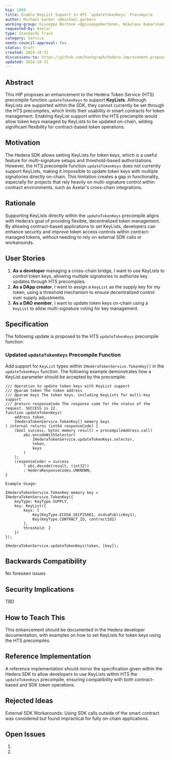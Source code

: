 ```yaml
---
hip: 1069
title: Enable KeyList Support in HTS `updateTokenKeys` Precompile
author: Michael Garber <@michael.garber>
working-group: Giuseppe Bertone <@giuseppebertone>, Nikolaos Kamarinakis <@nikolaoskamarinakis>
requested-by: Axelar
type: Standards Track
category: Service
needs-council-approval: Yes
status: Draft
created: 2024-10-31
discussions-to: https://github.com/hashgraph/hedera-improvement-proposal/discussions/1069
updated: 2024-10-31
---
```


## Abstract
This HIP proposes an enhancement to the Hedera Token Service (HTS) precompile function `updateTokenKeys` to support **KeyLists**. Although KeyLists are supported within the SDK, they cannot currently be set through the HTS precompiles, which limits their usability in smart contracts for token management. Enabling KeyList support within the HTS precompile would allow token keys managed by KeyLists to be updated on-chain, adding significant flexibility for contract-based token operations.

## Motivation
The Hedera SDK allows setting KeyLists for token keys, which is a useful feature for multi-signature setups and threshold-based authorizations. However, the HTS precompile function `updateTokenKeys` does not currently support KeyLists, making it impossible to update token keys with multiple signatories directly on-chain. This limitation creates a gap in functionality, especially for projects that rely heavily on multi-signature control within contract environments, such as Axelar's cross-chain integrations.

## Rationale
Supporting KeyLists directly within the `updateTokenKeys` precompile aligns with Hedera’s goal of providing flexible, decentralized token management. By allowing contract-based applications to set KeyLists, developers can enhance security and improve token access controls within contract-managed tokens, without needing to rely on external SDK calls or workarounds.

## User Stories
1. **As a developer** managing a cross-chain bridge, I want to use KeyLists to control token keys, allowing multiple signatories to authorize key updates through HTS precompiles.
2. **As a DApp creator**, I want to assign a `KeyList` as the supply key for my token, using a threshold mechanism to ensure decentralized control over supply adjustments.
3. **As a DAO member**, I want to update token keys on-chain using a `KeyList` to allow multi-signature voting for key management.

## Specification
The following update is proposed to the HTS `updateTokenKeys` precompile function:

### Updated `updateTokenKeys` Precompile Function
Add support for `KeyList` types within `IHederaTokenService.TokenKey[]` in the `updateTokenKeys` function. The following example demonstrates how a KeyList parameter should be accepted by the precompile:

```solidity
/// Operation to update token keys with KeyList support
/// @param token The token address
/// @param keys The token keys, including KeyLists for multi-key support
/// @return responseCode The response code for the status of the request. SUCCESS is 22.
function updateTokenKeys(
    address token,
    IHederaTokenService.TokenKey[] memory keys
) internal returns (int64 responseCode) {
    (bool success, bytes memory result) = precompileAddress.call(
        abi.encodeWithSelector(
            IHederaTokenService.updateTokenKeys.selector,
            token,
            keys
        )
    );
    (responseCode) = success
        ? abi.decode(result, (int32))
        : HederaResponseCodes.UNKNOWN;
}

Example Usage: 

IHederaTokenService.TokenKey memory key = IHederaTokenService.TokenKey({
    keyType: KeyType.SUPPLY,
    key: KeyList({
        keys: [
            Key(KeyType.ECDSA_SECP256K1, ecdsaPublicKey1),
            Key(KeyType.CONTRACT_ID, contractId2)
        ],
        threshold: 2
    })
});

IHederaTokenService.updateTokenKeys(token, [key]);
```


## Backwards Compatibility
No foreseen issues

## Security Implications
TBD

## How to Teach This
This enhancement should be documented in the Hedera developer documentation, with examples on how to set KeyLists for token keys using the HTS precompiles.

## Reference Implementation
A reference implementation should mirror the specification given within the Hedera SDK to allow developers to use KeyLists within HTS the `updateTokenKeys` precompile, ensuring compatibility with both contract-based and SDK token operations.

## Rejected Ideas
External SDK Workarounds: Using SDK calls outside of the smart contract was considered but found impractical for fully on-chain applications.

## Open Issues
1. 
2. 
